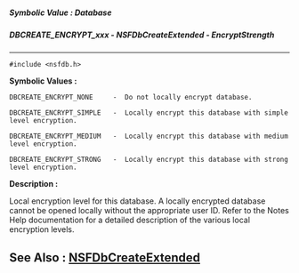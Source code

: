##### Symbolic Value : Database
##### DBCREATE_ENCRYPT_xxx - NSFDbCreateExtended - EncryptStrength
---
```
#include <nsfdb.h>
```

**Symbolic Values :**

	DBCREATE_ENCRYPT_NONE	  -  Do not locally encrypt database.

	DBCREATE_ENCRYPT_SIMPLE	  -  Locally encrypt this database with simple level encryption.

	DBCREATE_ENCRYPT_MEDIUM	  -  Locally encrypt this database with medium level encryption.

	DBCREATE_ENCRYPT_STRONG	  -  Locally encrypt this database with strong level encryption.


**Description :**

Local encryption level for this database.  A locally encrypted database cannot be opened locally without the appropriate user ID.  Refer to the Notes Help documentation for a detailed description of the various local encryption levels.


**See Also :**
[NSFDbCreateExtended](/domino-c-api-docs/reference/Func/NSFDbCreateExtended)
---
